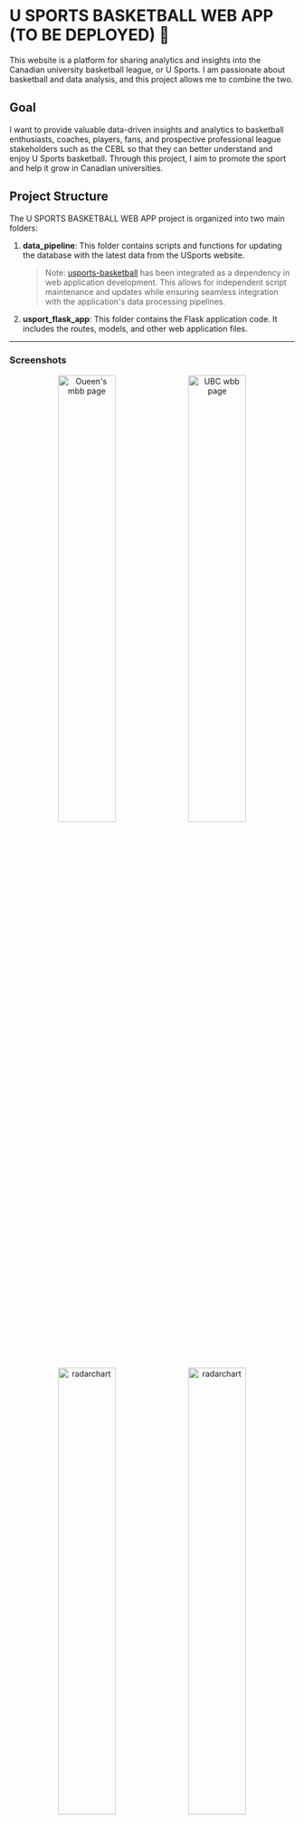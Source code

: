 # U SPORTS BASKETBALL WEB APP (TO BE DEPLOYED) 🏀

This website is a platform for sharing analytics and insights into the Canadian university basketball league, or U Sports. I am passionate about basketball and data analysis, and this project allows me to combine the two.

<a name="readme-top"></a>

## Goal

I want to provide valuable data-driven insights and analytics to basketball enthusiasts, coaches, players, fans, and prospective professional league stakeholders such as the CEBL so that they can better understand and enjoy U Sports basketball. Through this project, I aim to promote the sport and help it grow in Canadian universities.

## Project Structure

The U SPORTS BASKETBALL WEB APP project is organized into two main folders:

1. **data_pipeline**: This folder contains scripts and functions for updating the database with the latest data from the USports website.

   > Note: [usports-basketball](https://github.com/ojadeyemi/usports-basketball "Python package for current usports basketball stats") has been integrated as a dependency in web application development. This allows for independent script maintenance and updates while ensuring seamless integration with the application's data processing pipelines.

2. **usport_flask_app**: This folder contains the Flask application code. It includes the routes, models, and other web application files.

---

### **Screenshots**

<div align="center">
    <img width="45%" src="./screenshots/image3.png" alt="Oueen's mbb page"/>
    <img width="45%" src="./screenshots/image4.png" alt="UBC wbb page"/>
</div>
<div align="center">
    <img  width="45%" src="./screenshots/image1.png" alt="radarchart"/>
    <img  width="45%" src="./screenshots/image2.png" alt="radarchart"/>
</div>
<div align="center">
    <img src="./screenshots/image5.png" alt="A team's roster table"/> 
    <img src="./screenshots/image6.png" alt="AUS and RSEQ conference standings"/>
</div>

## Contributing

This web application is open source, and contributions are encouraged! To contribute, fork the repository, make changes, and then submit a pull request. I appreciate your contributions, whether bug fixes, new features, or documentation improvements.

Please look at the [`CONTRIBUTING.md`](CONTRIBUTING.md) file for contribution guidelines.

## Contact

For any questions, feedback, or inquiries, feel free to contact me:

- LinkedIn: [OJ Adeyemi](https://www.linkedin.com/in/oj-adeyemi/)
- Email: ojieadeyemi@gmail.com

<p align="right">(<a href="#readme-top">back to top</a>)</p>

<!-- LICENSE -->

## License

Distributed under the MIT License. See [`LICENSE`](LICENSE) for more information.
